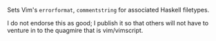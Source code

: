 Sets Vim's `errorformat`, `commentstring` for associated Haskell filetypes.

I do not endorse this as good; I publish it so that others will not have to
venture in to the quagmire that is vim/vimscript.

